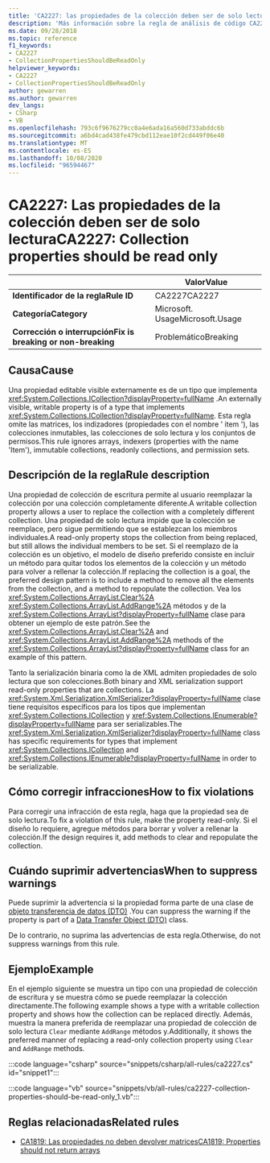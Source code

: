 ```yaml
---
title: 'CA2227: las propiedades de la colección deben ser de solo lectura (análisis de código)'
description: 'Más información sobre la regla de análisis de código CA2227: las propiedades de la colección deben ser de solo lectura'
ms.date: 09/28/2018
ms.topic: reference
f1_keywords:
- CA2227
- CollectionPropertiesShouldBeReadOnly
helpviewer_keywords:
- CA2227
- CollectionPropertiesShouldBeReadOnly
author: gewarren
ms.author: gewarren
dev_langs:
- CSharp
- VB
ms.openlocfilehash: 793c6f9676279cc0a4e6ada16a560d733abddc6b
ms.sourcegitcommit: a6bd4cad438fe479cbd112eae10f2cd449f06e40
ms.translationtype: MT
ms.contentlocale: es-ES
ms.lasthandoff: 10/08/2020
ms.locfileid: "96594467"
---
```

# <a name="ca2227-collection-properties-should-be-read-only"></a><span data-ttu-id="ff7b8-103">CA2227: Las propiedades de la colección deben ser de solo lectura</span><span class="sxs-lookup"><span data-stu-id="ff7b8-103">CA2227: Collection properties should be read only</span></span>

| | <span data-ttu-id="ff7b8-104">Valor</span><span class="sxs-lookup"><span data-stu-id="ff7b8-104">Value</span></span> |
|-|-|
| <span data-ttu-id="ff7b8-105">**Identificador de la regla**</span><span class="sxs-lookup"><span data-stu-id="ff7b8-105">**Rule ID**</span></span> |<span data-ttu-id="ff7b8-106">CA2227</span><span class="sxs-lookup"><span data-stu-id="ff7b8-106">CA2227</span></span>|
| <span data-ttu-id="ff7b8-107">**Categoría**</span><span class="sxs-lookup"><span data-stu-id="ff7b8-107">**Category**</span></span> |<span data-ttu-id="ff7b8-108">Microsoft. Usage</span><span class="sxs-lookup"><span data-stu-id="ff7b8-108">Microsoft.Usage</span></span>|
| <span data-ttu-id="ff7b8-109">**Corrección o interrupción**</span><span class="sxs-lookup"><span data-stu-id="ff7b8-109">**Fix is breaking or non-breaking**</span></span> |<span data-ttu-id="ff7b8-110">Problemático</span><span class="sxs-lookup"><span data-stu-id="ff7b8-110">Breaking</span></span>|

## <a name="cause"></a><span data-ttu-id="ff7b8-111">Causa</span><span class="sxs-lookup"><span data-stu-id="ff7b8-111">Cause</span></span>

<span data-ttu-id="ff7b8-112">Una propiedad editable visible externamente es de un tipo que implementa <xref:System.Collections.ICollection?displayProperty=fullName> .</span><span class="sxs-lookup"><span data-stu-id="ff7b8-112">An externally visible, writable property is of a type that implements <xref:System.Collections.ICollection?displayProperty=fullName>.</span></span> <span data-ttu-id="ff7b8-113">Esta regla omite las matrices, los indizadores (propiedades con el nombre ' item '), las colecciones inmutables, las colecciones de solo lectura y los conjuntos de permisos.</span><span class="sxs-lookup"><span data-stu-id="ff7b8-113">This rule ignores arrays, indexers (properties with the name 'Item'), immutable collections, readonly collections, and permission sets.</span></span>

## <a name="rule-description"></a><span data-ttu-id="ff7b8-114">Descripción de la regla</span><span class="sxs-lookup"><span data-stu-id="ff7b8-114">Rule description</span></span>

<span data-ttu-id="ff7b8-115">Una propiedad de colección de escritura permite al usuario reemplazar la colección por una colección completamente diferente.</span><span class="sxs-lookup"><span data-stu-id="ff7b8-115">A writable collection property allows a user to replace the collection with a completely different collection.</span></span> <span data-ttu-id="ff7b8-116">Una propiedad de solo lectura impide que la colección se reemplace, pero sigue permitiendo que se establezcan los miembros individuales.</span><span class="sxs-lookup"><span data-stu-id="ff7b8-116">A read-only property stops the collection from being replaced, but still allows the individual members to be set.</span></span> <span data-ttu-id="ff7b8-117">Si el reemplazo de la colección es un objetivo, el modelo de diseño preferido consiste en incluir un método para quitar todos los elementos de la colección y un método para volver a rellenar la colección.</span><span class="sxs-lookup"><span data-stu-id="ff7b8-117">If replacing the collection is a goal, the preferred design pattern is to include a method to remove all the elements from the collection, and a method to repopulate the collection.</span></span> <span data-ttu-id="ff7b8-118">Vea los <xref:System.Collections.ArrayList.Clear%2A> <xref:System.Collections.ArrayList.AddRange%2A> métodos y de la <xref:System.Collections.ArrayList?displayProperty=fullName> clase para obtener un ejemplo de este patrón.</span><span class="sxs-lookup"><span data-stu-id="ff7b8-118">See the <xref:System.Collections.ArrayList.Clear%2A> and <xref:System.Collections.ArrayList.AddRange%2A> methods of the <xref:System.Collections.ArrayList?displayProperty=fullName> class for an example of this pattern.</span></span>

<span data-ttu-id="ff7b8-119">Tanto la serialización binaria como la de XML admiten propiedades de solo lectura que son colecciones.</span><span class="sxs-lookup"><span data-stu-id="ff7b8-119">Both binary and XML serialization support read-only properties that are collections.</span></span> <span data-ttu-id="ff7b8-120">La <xref:System.Xml.Serialization.XmlSerializer?displayProperty=fullName> clase tiene requisitos específicos para los tipos que implementan <xref:System.Collections.ICollection> y <xref:System.Collections.IEnumerable?displayProperty=fullName> para ser serializables.</span><span class="sxs-lookup"><span data-stu-id="ff7b8-120">The <xref:System.Xml.Serialization.XmlSerializer?displayProperty=fullName> class has specific requirements for types that implement <xref:System.Collections.ICollection> and <xref:System.Collections.IEnumerable?displayProperty=fullName> in order to be serializable.</span></span>

## <a name="how-to-fix-violations"></a><span data-ttu-id="ff7b8-121">Cómo corregir infracciones</span><span class="sxs-lookup"><span data-stu-id="ff7b8-121">How to fix violations</span></span>

<span data-ttu-id="ff7b8-122">Para corregir una infracción de esta regla, haga que la propiedad sea de solo lectura.</span><span class="sxs-lookup"><span data-stu-id="ff7b8-122">To fix a violation of this rule, make the property read-only.</span></span> <span data-ttu-id="ff7b8-123">Si el diseño lo requiere, agregue métodos para borrar y volver a rellenar la colección.</span><span class="sxs-lookup"><span data-stu-id="ff7b8-123">If the design requires it, add methods to clear and repopulate the collection.</span></span>

## <a name="when-to-suppress-warnings"></a><span data-ttu-id="ff7b8-124">Cuándo suprimir advertencias</span><span class="sxs-lookup"><span data-stu-id="ff7b8-124">When to suppress warnings</span></span>

<span data-ttu-id="ff7b8-125">Puede suprimir la advertencia si la propiedad forma parte de una clase de [objeto transferencia de datos (DTO)](/previous-versions/msp-n-p/ff649585(v=pandp.10)) .</span><span class="sxs-lookup"><span data-stu-id="ff7b8-125">You can suppress the warning if the property is part of a [Data Transfer Object (DTO)](/previous-versions/msp-n-p/ff649585(v=pandp.10)) class.</span></span>

<span data-ttu-id="ff7b8-126">De lo contrario, no suprima las advertencias de esta regla.</span><span class="sxs-lookup"><span data-stu-id="ff7b8-126">Otherwise, do not suppress warnings from this rule.</span></span>

## <a name="example"></a><span data-ttu-id="ff7b8-127">Ejemplo</span><span class="sxs-lookup"><span data-stu-id="ff7b8-127">Example</span></span>

<span data-ttu-id="ff7b8-128">En el ejemplo siguiente se muestra un tipo con una propiedad de colección de escritura y se muestra cómo se puede reemplazar la colección directamente.</span><span class="sxs-lookup"><span data-stu-id="ff7b8-128">The following example shows a type with a writable collection property and shows how the collection can be replaced directly.</span></span> <span data-ttu-id="ff7b8-129">Además, muestra la manera preferida de reemplazar una propiedad de colección de solo lectura `Clear` mediante `AddRange` métodos y.</span><span class="sxs-lookup"><span data-stu-id="ff7b8-129">Additionally, it shows the preferred manner of replacing a read-only collection property using `Clear` and `AddRange` methods.</span></span>

:::code language="csharp" source="snippets/csharp/all-rules/ca2227.cs" id="snippet1":::

:::code language="vb" source="snippets/vb/all-rules/ca2227-collection-properties-should-be-read-only_1.vb":::

## <a name="related-rules"></a><span data-ttu-id="ff7b8-130">Reglas relacionadas</span><span class="sxs-lookup"><span data-stu-id="ff7b8-130">Related rules</span></span>

- [<span data-ttu-id="ff7b8-131">CA1819: Las propiedades no deben devolver matrices</span><span class="sxs-lookup"><span data-stu-id="ff7b8-131">CA1819: Properties should not return arrays</span></span>](ca1819.md)
